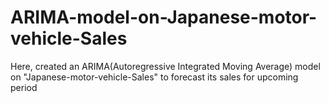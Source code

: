 # ARIMA-model-on-Japanese-motor-vehicle-Sales

Here, created an ARIMA(Autoregressive Integrated Moving Average) model on "Japanese-motor-vehicle-Sales" to forecast its sales for upcoming period

